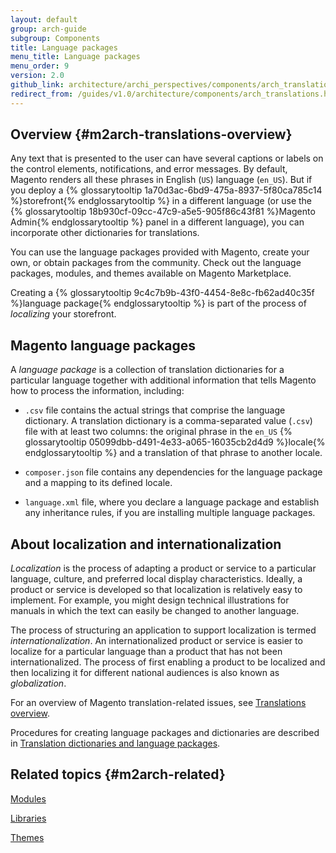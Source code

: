```yaml
---
layout: default
group: arch-guide
subgroup: Components
title: Language packages
menu_title: Language packages
menu_order: 9
version: 2.0
github_link: architecture/archi_perspectives/components/arch_translations.md
redirect_from: /guides/v1.0/architecture/components/arch_translations.html
---
```


## Overview {#m2arch-translations-overview}

Any text that is presented to the user can have several captions or labels on the control elements, notifications, and error messages. By default, Magento renders all these phrases in English (`US`) language (`en_US`). But if you deploy a {% glossarytooltip 1a70d3ac-6bd9-475a-8937-5f80ca785c14 %}storefront{% endglossarytooltip %} in a different language (or use the {% glossarytooltip 18b930cf-09cc-47c9-a5e5-905f86c43f81 %}Magento Admin{% endglossarytooltip %} panel in a different language), you can incorporate other dictionaries for translations.

You can use the language packages provided with Magento, create your own, or obtain packages from the community. Check out the language packages, modules, and themes available on Magento Marketplace.

Creating a {% glossarytooltip 9c4c7b9b-43f0-4454-8e8c-fb62ad40c35f %}language package{% endglossarytooltip %} is part of the process of *localizing* your storefront.

## Magento language packages

A <i>language package</i> is a collection of translation dictionaries for a particular language together with additional information that tells Magento how to process the information, including:

* `.csv` file contains the actual strings that comprise the language dictionary. A translation dictionary is a comma-separated value (`.csv`) file with at least two columns: the original phrase in the `en_US` {% glossarytooltip 05099dbb-d491-4e33-a065-16035cb2d4d9 %}locale{% endglossarytooltip %} and a translation of that phrase to another locale.

* `composer.json` file contains any dependencies for the language package and a mapping to its defined locale.

* `language.xml` file, where you declare a language package and establish any inheritance rules, if you are installing multiple language packages.

## About localization and internationalization

<i>Localization</i>  is the process of adapting a product or service to a particular language, culture, and preferred local display characteristics.  Ideally, a product or service is developed so that localization is relatively easy to implement.  For example, you might design technical illustrations for manuals in which the text can easily be changed to another language.

The process of structuring an application to support localization is termed <i>internationalization</i>. An internationalized product or service is easier to localize for a particular language than a product that has not been internationalized. The process of first enabling a product to be localized and then localizing it for different national audiences is also known as <i>globalization</i>.

For an overview of Magento translation-related issues, see <a href="{{page.baseurl}}frontend-dev-guide/translations/xlate.html">Translations overview</a>.

Procedures for creating language packages and dictionaries are described in <a href="{{page.baseurl}}config-guide/cli/config-cli-subcommands-i18n.html#config-cli-subcommands-xlate-dict-trans">Translation dictionaries and language packages</a>.

## Related topics {#m2arch-related}

<a href="{{page.baseurl}}architecture/archi_perspectives/components/modules/mod_intro.html">Modules</a>

<a href="{{page.baseurl}}architecture/archi_perspectives/components/arch_libraries.html">Libraries</a>

<a href="{{page.baseurl}}architecture/archi_perspectives/components/arch_themes.html">Themes</a>
